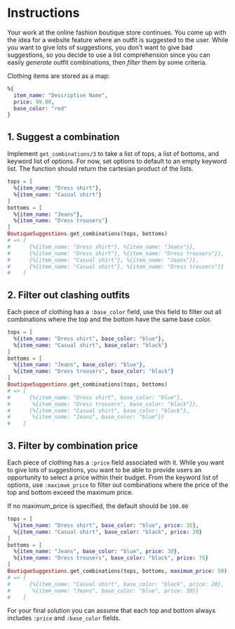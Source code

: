 # Instructions

Your work at the online fashion boutique store continues. You come up with the idea for a website feature where an outfit is suggested to the user. While you want to give lots of suggestions, you don't want to give bad suggestions, so you decide to use a list comprehension since you can easily _generate_ outfit combinations, then _filter_ them by some criteria.

Clothing items are stored as a map:

```elixir
%{
  item_name: "Descriptive Name",
  price: 99.00,
  base_color: "red"
}
```

## 1. Suggest a combination

Implement `get_combinations/3` to take a list of tops, a list of bottoms, and keyword list of options. For now, set options to default to an empty keyword list. The function should return the cartesian product of the lists.

```elixir
tops = [
  %{item_name: "Dress shirt"},
  %{item_name: "Casual shirt"}
]
bottoms = [
  %{item_name: "Jeans"},
  %{item_name: "Dress trousers"}
]
BoutiqueSuggestions.get_combinations(tops, bottoms)
# => [
#      {%{item_name: "Dress shirt"}, %{item_name: "Jeans"}},
#      {%{item_name: "Dress shirt"}, %{item_name: "Dress trousers"}},
#      {%{item_name: "Casual shirt"}, %{item_name: "Jeans"}},
#      {%{item_name: "Casual shirt"}, %{item_name: "Dress trousers"}}
#    ]
```

## 2. Filter out clashing outfits

Each piece of clothing has a `:base_color` field, use this field to filter out all combinations where the top and the bottom have the same base color.

```elixir
tops = [
  %{item_name: "Dress shirt", base_color: "blue"},
  %{item_name: "Casual shirt", base_color: "black"}
]
bottoms = [
  %{item_name: "Jeans", base_color: "blue"},
  %{item_name: "Dress trousers", base_color: "black"}
]
BoutiqueSuggestions.get_combinations(tops, bottoms)
# => [
#      {%{item_name: "Dress shirt", base_color: "blue"},
#       %{item_name: "Dress trousers", base_color: "black"}},
#      {%{item_name: "Casual shirt", base_color: "black"},
#       %{item_name: "Jeans", base_color: "blue"}}
#    ]
```

## 3. Filter by combination price

Each piece of clothing has a `:price` field associated with it. While you want to give lots of suggestions, you want to be able to provide users an opportunity to select a price within their budget. From the keyword list of options, use `:maximum_price` to filter out combinations where the price of the top and bottom exceed the maximum price.

If no maximum_price is specified, the default should be `100.00`

```elixir
tops = [
  %{item_name: "Dress shirt", base_color: "blue", price: 35},
  %{item_name: "Casual shirt", base_color: "black", price: 20}
]
bottoms = [
  %{item_name: "Jeans", base_color: "blue", price: 30},
  %{item_name: "Dress trousers", base_color: "black", price: 75}
]
BoutiqueSuggestions.get_combinations(tops, bottoms, maximum_price: 50)
# => [
#      {%{item_name: "Casual shirt", base_color: "black", price: 20},
#       %{item_name: "Jeans", base_color: "blue", price: 30}}
#    ]
```

For your final solution you can assume that each top and bottom always includes `:price` and `:base_color` fields.
